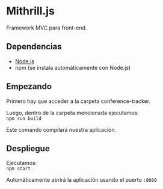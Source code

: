 # Mithrill.js
Framework MVC para front-end.

## Dependencias
* [Node.js](https://nodejs.org/en/)
* npm (se instala automáticamente con Node.js)

## Empezando
Primero hay que acceder a la carpeta conference-tracker.

Luego, dentro de la carpeta mencionada ejecutamos:  
`npm run build`

Este comando compilará nuestra aplicación.

## Despliegue
Ejecutamos:  
`npm start`

Automáticamente abrirá la aplicación usando el puerto `:8080`
